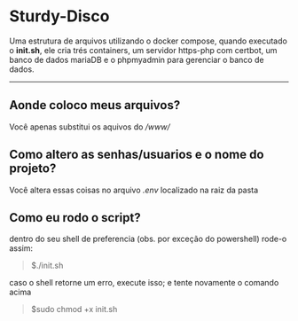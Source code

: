 # Sturdy-Disco

Uma estrutura de arquivos utilizando o docker compose, quando executado o **init.sh**, ele cria trés containers, um servidor https-php com certbot, um banco de dados mariaDB e o phpmyadmin para gerenciar o banco de dados.

---

## Aonde coloco meus arquivos?

Você apenas substitui os aquivos do */www/*

## Como altero as senhas/usuarios e o nome do projeto?

Você altera essas coisas no arquivo *.env* localizado na raiz da pasta

## Como eu rodo o script?

dentro do seu shell de preferencia (obs. por exceção do powershell) rode-o assim:

> $./init.sh

caso o shell retorne um erro, execute isso; e tente novamente o comando acima

> $sudo chmod +x init.sh
